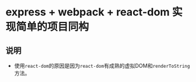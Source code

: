 # express + webpack + react-dom 实现简单的项目同构

## 说明

-  使用`react-dom`的原因是因为`react-dom`有成熟的虚拟DOM和`renderToString`方法。
